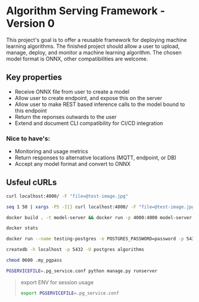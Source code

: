 # Algorithm Serving Framework - Version 0

This project's goal is to offer a reusable framework for deploying machine learning algorithms. The finished project should allow a user to upload, manage, deploy, and monitor a machine learning algorithm. The chosen model format is ONNX, other compatibilities are welcome.

## Key properties
- Receive ONNX file from user to create a model
- Allow user to create endpoint, and expose this on the server
- Allow user to make REST based inference calls to the model bound to this endpoint
- Return the reponses outwards to the user
- Extend and document CLI compatibility for CI/CD integration

### Nice to have's:
- Monitoring and usage metrics
- Return responses to alternative locations (MQTT, endpoint, or DB)
- Accept any model format and convert to ONNX

## Usfeul cURLs


```bash
curl localhost:4000/ -F "file=@test-image.jpg"
```

```bash
seq 1 50 | xargs -P5 -I{} curl localhost:4000/ -F "file=@test-image.jpg"
```

```bash
docker build . -t model-server && docker run -p 4000:4000 model-server
```

```bash
docker stats
```



```bash
docker run --name testing-postgres -e POSTGRES_PASSWORD=password -p 5432:5432 --restart unless-stopped -d postgres
```
```bash
createdb -h localhost -p 5432 -U postgres algorithms
```

```bash
chmod 0600 .my_pgpass
```

```bash
PGSERVICEFILE=.pg_service.conf python manage.py runserver
```

> export ENV for session usage
> ```bash
>export PGSERVICEFILE=.pg_service.conf 
>```
